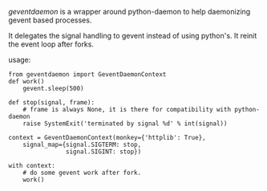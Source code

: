 *geventdaemon* is a wrapper around python-daemon to help daemonizing gevent based processes.

It delegates the signal handling to gevent instead of using python's.
It reinit the event loop after forks.

usage:

    from geventdaemon import GeventDaemonContext
    def work()
        gevent.sleep(500)

    def stop(signal, frame):
        # frame is always None, it is there for compatibility with python-daemon
        raise SystemExit('terminated by signal %d' % int(signal))

    context = GeventDaemonContext(monkey={'httplib': True},
        signal_map={signal.SIGTERM: stop,
                    signal.SIGINT: stop})

    with context:
        # do some gevent work after fork.
        work()


